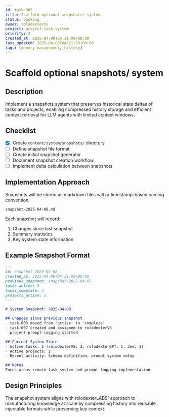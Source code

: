 ```yaml
---
id: task-005
title: Scaffold optional snapshots/ system
status: backlog
owner: rolodexterVS
project: project-task-system
priority: 3
created_at: 2025-04-08T04:21:00+08:00
last_updated: 2025-04-08T04:21:00+08:00
tags: [memory-management, history]
---
```


# Scaffold optional snapshots/ system

## Description
Implement a snapshots system that preserves historical state deltas of tasks and projects, enabling compressed history storage and efficient context retrieval for LLM agents with limited context windows.

## Checklist
- [x] Create `content/system/snapshots/` directory
- [ ] Define snapshot file format
- [ ] Create initial snapshot generator
- [ ] Document snapshot creation workflow
- [ ] Implement delta calculation between snapshots

## Implementation Approach
Snapshots will be stored as markdown files with a timestamp-based naming convention:
```
snapshot-2025-04-08.md
```

Each snapshot will record:
1. Changes since last snapshot
2. Summary statistics
3. Key system state information

## Example Snapshot Format
```md
---
id: snapshot-2025-04-08
created_at: 2025-04-08T04:21:00+08:00
previous_snapshot: snapshot-2025-04-07
tasks_active: 5
tasks_complete: 3
projects_active: 2
---

# System Snapshot: 2025-04-08

## Changes since previous snapshot
- task-003 moved from 'active' to 'complete'
- task-007 created and assigned to rolodexterVS
- project-prompt-logging started

## Current System State
- Active tasks: 5 (rolodexterVS: 3, rolodexterGPT: 1, Joe: 1)
- Active projects: 2
- Recent activity: Schema definition, prompt system setup

## Notes
Focus areas remain task system and prompt logging implementation
```

## Design Principles
The snapshot system aligns with rolodexterLABS' approach to manufacturing knowledge at scale by compressing history into reusable, injectable formats while preserving key context.
